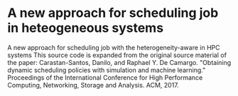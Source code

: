 
# A new approach for scheduling job in heteogeneous systems

A new approach for scheduling job with the heterogeneity-aware in HPC systems
This source code is expanded from the original source material of the paper:
Carastan-Santos, Danilo, and Raphael Y. De Camargo. "Obtaining dynamic scheduling policies with simulation and machine learning."
Proceedings of the International Conference for High Performance Computing, Networking, Storage and Analysis. ACM, 2017.
